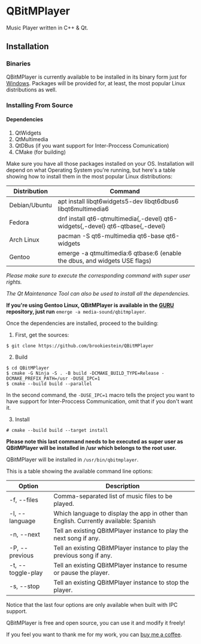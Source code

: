 # QBitMPlayer
Music Player written in C++ &amp; Qt.

## Installation
### Binaries
QBitMPlayer is currently available to be installed in its binary form just for [Windows](https://github.com/brookiestein/QBitMPlayer/releases). Packages will be provided for, at least, the most popular Linux distributions as well.

### Installing From Source
#### Dependencies
1. QtWidgets
2. QtMultimedia
3. QtDBus (if you want support for Inter-Proccess Comunication)
4. CMake (for building)

Make sure you have all those packages installed on your OS. Installation will depend on what Operating System you're running, 
but here's a table showing how to install them in the most popular Linux distributions:

|Distribution | Command                                                                        |
|-------------|--------------------------------------------------------------------------------|
|Debian/Ubuntu| apt install libqt6widgets5-dev libqt6dbus6 libqt6multimedia6                   |
|Fedora       | dnf install qt6-qtmultimedia{,-devel} qt6-widgets{,-devel} qt6-qtbase{,-devel} |
|Arch Linux   | pacman -S qt6-multimedia qt6-base qt6-widgets                                  |
|Gentoo       | emerge -a qtmultimedia:6 qtbase:6 (enable the dbus, and widgets USE flags)     |

*Please make sure to execute the corresponding command with super user rights.*

*The Qt Maintenance Tool can also be used to install all the dependencies.*

**If you're using Gentoo Linux, QBitMPlayer is available in the [GURU](https://github.com/gentoo/guru) repository, just run** `emerge -a media-sound/qbitmplayer`.

Once the dependencies are installed, proceed to the building:
1. First, get the sources:
```
$ git clone https://github.com/brookiestein/QBitMPlayer
```
2. Build
```
$ cd QBitMPlayer
$ cmake -G Ninja -S . -B build -DCMAKE_BUILD_TYPE=Release -DCMAKE_PREFIX_PATH=/usr -DUSE_IPC=1
$ cmake --build build --parallel
```
In the second command, the `-DUSE_IPC=1` macro tells the project you want to have support for Inter-Proccess Communication, omit that if you don't want it.

3. Install
```
# cmake --build build --target install
```
**Please note this last command needs to be executed as super user as QBitMPlayer will be installed in /usr which belongs to the root user.**

QBitMPlayer will be installed in `/usr/bin/qbitmplayer`.

This is a table showing the available command line options:

|Option            | Description
|------------------|---------------------------------------------------------------------------------------|
|-f, --files       | Comma-separated list of music files to be played.                                     |
|-l, --language    | Which language to display the app in other than English. Currently available: Spanish |
|-n, --next        | Tell an existing QBitMPlayer instance to play the next song if any.                   |
|-P, --previous    | Tell an existing QBitMPlayer instance to play the previous song if any.               |
|-t, --toggle-play | Tell an existing QBitMPlayer instance to resume or pause the player.                  |
|-s, --stop        | Tell an existing QBitMPlayer instance to stop the player.                             |

Notice that the last four options are only available when built with IPC support.

QBitMPlayer is free and open source, you can use it and modify it freely!

If you feel you want to thank me for my work, you can [buy me a coffee](https://buymeacoffee.com/brayan0x1e).
